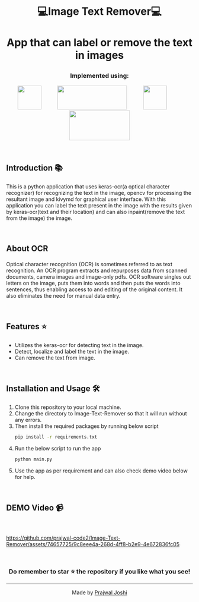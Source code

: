 #  <p align ="center" height="40px" width="40px"> 💻Image Text Remover💻 </p>

#  <p align ="center" height="40px" width="40px">  App that can label or remove the text in images </p>



### <p align ="center"> Implemented using: </p>
<p align ="center">
<a href="https://www.python.org/" target="_blank" rel="noreferrer">   <img src="https://upload.wikimedia.org/wikipedia/commons/thumb/c/c3/Python-logo-notext.svg/800px-Python-logo-notext.svg.png" width="64" height="64" /></a>
 &nbsp;&nbsp;&nbsp;&nbsp;&nbsp;&nbsp;&nbsp;&nbsp;&nbsp;
<a href="https://github.com/faustomorales/keras-ocr/" target="_blank" rel="noreferrer">   <img src="https://github.com/prajwal-code2/Image-Text-Remover/assets/74657725/0d1ee20e-0c78-488f-b191-17c7b1ab800f" width="188" height="64" /></a>  
  &nbsp;&nbsp;&nbsp;&nbsp;&nbsp;&nbsp;&nbsp;&nbsp;&nbsp;
<a href="https://opencv.org/" target="_blank" rel="noreferrer">   <img src="https://opencv.org/wp-content/uploads/2022/05/logo.png" width="64" height="64" /></a> 
  &nbsp;&nbsp;&nbsp;&nbsp;&nbsp;&nbsp;&nbsp;&nbsp;&nbsp;
 <a href="https://kivymd.readthedocs.io/en/latest/" target="_blank" rel="noreferrer"> <img src="https://github.com/prajwal-code2/Image-Text-Remover/assets/74657725/df2afcb8-90b3-49f9-990f-6746b7025276" width="164" height="80" /></a>

</p>

<br>

##     <p align = "left"> Introduction 📚 </p>

This is a python application that uses keras-ocr(a optical character recognizer) for recognizing the text in the image, opencv for processing the resultant image and kivymd for graphical user interface. With this application you can label the text present in the image with the results given by keras-ocr(text and their location) and can also inpaint(remove the text from the image) the image.

<br>

##     <p align = "left">About OCR </p>

Optical character recognition (OCR) is sometimes referred to as text recognition. An OCR program extracts and repurposes data from scanned documents, camera images and image-only pdfs. OCR software singles out letters on the image, puts them into words and then puts the words into sentences, thus enabling access to and editing of the original content. It also eliminates the need for manual data entry.


<br>

##     <p align = "left"> Features ⭐ </p>
 -  Utilizes the keras-ocr for detecting text in the image.
 -  Detect, localize and label the text in the image.
 -  Can remove the text from image.

<br>

##     <p align = "left"> Installation and Usage 🛠️ </p>
1. Clone this repository to your local machine.
2. Change the directory to Image-Text-Remover so that it will run without any errors.
3. Then install the required packages by running below script
   ```sh
   pip install -r requirements.txt
   ```
4. Run the below script to run the app
   ```sh
   python main.py
   ```
5. Use the app as per requirement and can also check demo video below for help.

<br>

##     <p align = "left"> DEMO Video 📹 </p>

<br>







https://github.com/prajwal-code2/Image-Text-Remover/assets/74657725/9c8eee4a-268d-4ff8-b2e9-4e672836fc05








<br>

### <p align ="center"> Do remember to star ⭐ the repository if you like what you see!</p>

---


<div align="center">
  Made by <a href="https://github.com/prajwal-code2">Prajwal Joshi</a>
</div>
